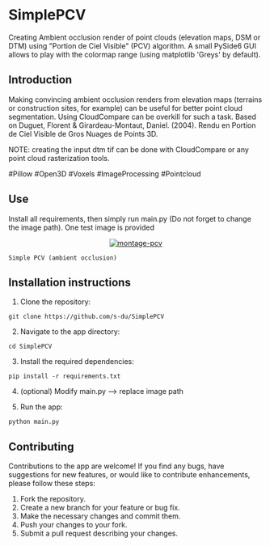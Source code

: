   # SimplePCV
Creating Ambient occlusion render of point clouds (elevation maps, DSM or DTM) using "Portion de Ciel Visible" (PCV) algorithm.
A small PySide6 GUI allows to play with the colormap range (using matplotlib 'Greys' by default).

## Introduction
Making convincing ambient occlusion renders from elevation maps (terrains or construction sites, for example) can be useful for better point cloud segmentation. Using CloudCompare can be overkill for such a task.
Based on Duguet, Florent & Girardeau-Montaut, Daniel. (2004). Rendu en Portion de Ciel Visible de Gros Nuages de Points 3D.

NOTE: creating the input dtm tif can be done with CloudCompare or any point cloud rasterization tools.

\#Pillow \#Open3D \#Voxels \#ImageProcessing \#Pointcloud 

## Use
Install all requirements, then simply run main.py (Do not forget to change the image path).
One test image is provided

<p align="center">
    <a href="https://ibb.co/G3YVhdP"><img src="https://i.ibb.co/S7YKL6v/montage-pcv.png" alt="montage-pcv" border="0"></a>
  
    Simple PCV (ambient occlusion)
</p>


## Installation instructions

1. Clone the repository:
```
git clone https://github.com/s-du/SimplePCV
```

2. Navigate to the app directory:
```
cd SimplePCV
```

3. Install the required dependencies:
```
pip install -r requirements.txt
```
4. (optional) Modify main.py --> replace image path
   
6. Run the app:
```
python main.py
```

## Contributing

Contributions to the app are welcome! If you find any bugs, have suggestions for new features, or would like to contribute enhancements, please follow these steps:

1. Fork the repository.
2. Create a new branch for your feature or bug fix.
3. Make the necessary changes and commit them.
4. Push your changes to your fork.
5. Submit a pull request describing your changes.

